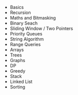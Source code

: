 - Basics
- Recursion
- Maths and Bitmasking
- Binary Seach
- Sliding Window / Two Pointers
- Priority Queues
- String Algorithm
- Range Queries
- Arrays
- Trees
- Graphs
- DP
- Greedy
- Stack
- Linked List
- Sorting